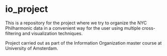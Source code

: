 # io_project

This is a repository for the project where we try to organize the NYC
Philharmonic data in a convenient way for the user using multiple cross-filtering
and visualization techniques.

Project carried out as part of the Information Organization master course at University of Amsterdam.